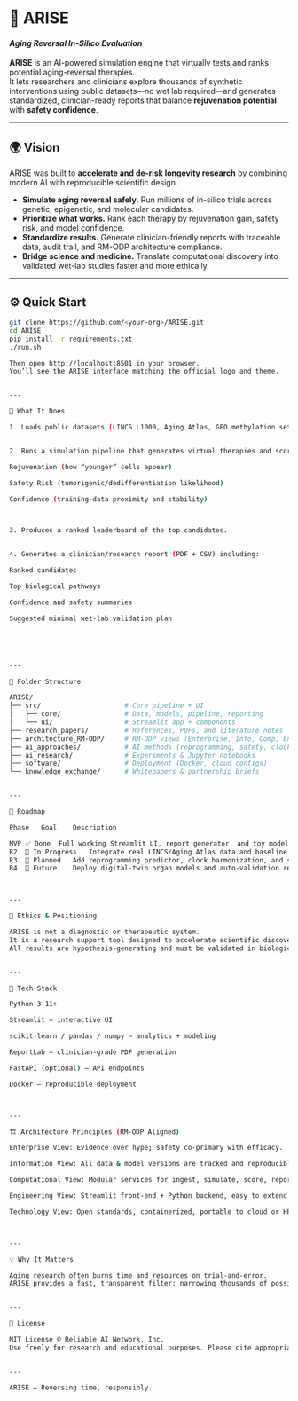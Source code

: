 # 🧬 ARISE 
#### *Aging Reversal In-Silico Evaluation*

**ARISE** is an AI-powered simulation engine that virtually tests and ranks potential aging-reversal therapies.  
It lets researchers and clinicians explore thousands of synthetic interventions using public datasets—no wet lab required—and generates standardized, clinician-ready reports that balance **rejuvenation potential** with **safety confidence**.

---

## 🌍 Vision

ARISE was built to **accelerate and de-risk longevity research** by combining modern AI with reproducible scientific design.

- **Simulate aging reversal safely.** Run millions of in-silico trials across genetic, epigenetic, and molecular candidates.  
- **Prioritize what works.** Rank each therapy by rejuvenation gain, safety risk, and model confidence.  
- **Standardize results.** Generate clinician-friendly reports with traceable data, audit trail, and RM-ODP architecture compliance.  
- **Bridge science and medicine.** Translate computational discovery into validated wet-lab studies faster and more ethically.

---

## ⚙️ Quick Start

```bash
git clone https://github.com/<your-org>/ARISE.git
cd ARISE
pip install -r requirements.txt
./run.sh

Then open http://localhost:8501 in your browser.
You’ll see the ARISE interface matching the official logo and theme.


---

🧩 What It Does

1. Loads public datasets (LINCS L1000, Aging Atlas, GEO methylation sets, Open Targets).


2. Runs a simulation pipeline that generates virtual therapies and scores them on:

Rejuvenation (how “younger” cells appear)

Safety Risk (tumorigenic/dedifferentiation likelihood)

Confidence (training-data proximity and stability)



3. Produces a ranked leaderboard of the top candidates.


4. Generates a clinician/research report (PDF + CSV) including:

Ranked candidates

Top biological pathways

Confidence and safety summaries

Suggested minimal wet-lab validation plan





---

🧱 Folder Structure

ARISE/
├── src/                     # Core pipeline + UI
│   ├── core/                # Data, models, pipeline, reporting
│   └── ui/                  # Streamlit app + components
├── research_papers/         # References, PDFs, and literature notes
├── architecture_RM-ODP/     # RM-ODP views (Enterprise, Info, Comp, Eng, Tech)
├── ai_approaches/           # AI methods (reprogramming, safety, clocks)
├── ai_research/             # Experiments & Jupyter notebooks
├── software/                # Deployment (Docker, cloud configs)
└── knowledge_exchange/      # Whitepapers & partnership briefs


---

🧠 Roadmap

Phase	Goal	Description

MVP	✅ Done	Full working Streamlit UI, report generator, and toy models
R2	🔄 In Progress	Integrate real LINCS/Aging Atlas data and baseline AI scorers
R3	🧩 Planned	Add reprogramming predictor, clock harmonization, and safety sentinel
R4	🚀 Future	Deploy digital-twin organ models and auto-validation reports



---

🧾 Ethics & Positioning

ARISE is not a diagnostic or therapeutic system.
It is a research support tool designed to accelerate scientific discovery, improve reproducibility, and reduce unnecessary animal testing.
All results are hypothesis-generating and must be validated in biological systems under proper regulatory oversight.


---

🧪 Tech Stack

Python 3.11+

Streamlit — interactive UI

scikit-learn / pandas / numpy — analytics + modeling

ReportLab — clinician-grade PDF generation

FastAPI (optional) — API endpoints

Docker — reproducible deployment



---

🏗️ Architecture Principles (RM-ODP Aligned)

Enterprise View: Evidence over hype; safety co-primary with efficacy.

Information View: All data & model versions are tracked and reproducible.

Computational View: Modular services for ingest, simulate, score, report, audit.

Engineering View: Streamlit front-end + Python backend, easy to extend.

Technology View: Open standards, containerized, portable to cloud or HPC.



---

💡 Why It Matters

Aging research often burns time and resources on trial-and-error.
ARISE provides a fast, transparent filter: narrowing thousands of possible interventions to the few that are most likely to succeed safely—turning hype into evidence.


---

📜 License

MIT License © Reliable AI Network, Inc.
Use freely for research and educational purposes. Please cite appropriately when publishing.


---

ARISE — Reversing time, responsibly.
